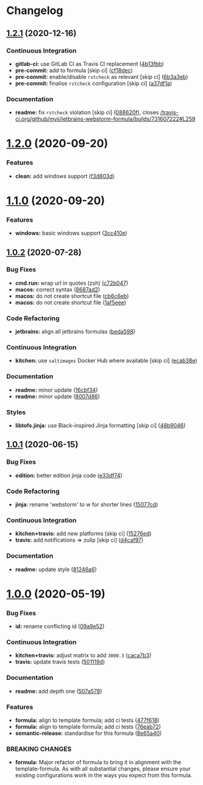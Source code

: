 # Changelog

## [1.2.1](https://github.com/saltstack-formulas/jetbrains-webstorm-formula/compare/v1.2.0...v1.2.1) (2020-12-16)


### Continuous Integration

* **gitlab-ci:** use GitLab CI as Travis CI replacement ([4b13fbb](https://github.com/saltstack-formulas/jetbrains-webstorm-formula/commit/4b13fbb8de6cc770db99e5a8c64046c370c7416d))
* **pre-commit:** add to formula [skip ci] ([cf18dec](https://github.com/saltstack-formulas/jetbrains-webstorm-formula/commit/cf18dec1e3c9981f2fdd058bba36159d9a634de1))
* **pre-commit:** enable/disable `rstcheck` as relevant [skip ci] ([6b3a3eb](https://github.com/saltstack-formulas/jetbrains-webstorm-formula/commit/6b3a3ebee72ce18166b753cee8931658a70792ec))
* **pre-commit:** finalise `rstcheck` configuration [skip ci] ([a37df1a](https://github.com/saltstack-formulas/jetbrains-webstorm-formula/commit/a37df1ade5e056dccf4403015e0a226cc13e6293))


### Documentation

* **readme:** fix `rstcheck` violation [skip ci] ([088620f](https://github.com/saltstack-formulas/jetbrains-webstorm-formula/commit/088620faa500f7caa66fb9c188203ac59197bc9a)), closes [/travis-ci.org/github/myii/jetbrains-webstorm-formula/builds/731607222#L259](https://github.com//travis-ci.org/github/myii/jetbrains-webstorm-formula/builds/731607222/issues/L259)

# [1.2.0](https://github.com/saltstack-formulas/jetbrains-webstorm-formula/compare/v1.1.0...v1.2.0) (2020-09-20)


### Features

* **clean:** add windows support ([f3d803d](https://github.com/saltstack-formulas/jetbrains-webstorm-formula/commit/f3d803dff5a9f0655a9359b884bc9c06ebbdb946))

# [1.1.0](https://github.com/saltstack-formulas/jetbrains-webstorm-formula/compare/v1.0.2...v1.1.0) (2020-09-20)


### Features

* **windows:** basic windows support ([3cc410e](https://github.com/saltstack-formulas/jetbrains-webstorm-formula/commit/3cc410e86e44bfc4d6e374e6200e95fc97049c7c))

## [1.0.2](https://github.com/saltstack-formulas/jetbrains-webstorm-formula/compare/v1.0.1...v1.0.2) (2020-07-28)


### Bug Fixes

* **cmd.run:** wrap url in quotes (zsh) ([c72b047](https://github.com/saltstack-formulas/jetbrains-webstorm-formula/commit/c72b0473816ebe79a308c9ef3ef0254ddf2fb295))
* **macos:** correct syntax ([8687ad2](https://github.com/saltstack-formulas/jetbrains-webstorm-formula/commit/8687ad2ecb2a4141da38be060e93e436c1052996))
* **macos:** do not create shortcut file ([cb6c6eb](https://github.com/saltstack-formulas/jetbrains-webstorm-formula/commit/cb6c6eb7c3dedfdf6b084dc9497f79a7f2d0adf9))
* **macos:** do not create shortcut file ([1af5eee](https://github.com/saltstack-formulas/jetbrains-webstorm-formula/commit/1af5eee59cf01d6984d9f80a274fd0125afee1f7))


### Code Refactoring

* **jetbrains:** align all jetbrains formulas ([beda598](https://github.com/saltstack-formulas/jetbrains-webstorm-formula/commit/beda59898224e0b95b8b160f076a792b62308c15))


### Continuous Integration

* **kitchen:** use `saltimages` Docker Hub where available [skip ci] ([ecab38e](https://github.com/saltstack-formulas/jetbrains-webstorm-formula/commit/ecab38ed52398d56f8b3c6360fb028c15b61b593))


### Documentation

* **readme:** minor update ([16cbf34](https://github.com/saltstack-formulas/jetbrains-webstorm-formula/commit/16cbf34b98ca157387f0613e26aa99b32b5bb621))
* **readme:** minor update ([8007d86](https://github.com/saltstack-formulas/jetbrains-webstorm-formula/commit/8007d860b0908eb818ace238d3a36a1b0e19dc7d))


### Styles

* **libtofs.jinja:** use Black-inspired Jinja formatting [skip ci] ([48b9046](https://github.com/saltstack-formulas/jetbrains-webstorm-formula/commit/48b90466626549010488ba7f1365364919521a5b))

## [1.0.1](https://github.com/saltstack-formulas/jetbrains-webstorm-formula/compare/v1.0.0...v1.0.1) (2020-06-15)


### Bug Fixes

* **edition:** better edition jinja code ([e33df74](https://github.com/saltstack-formulas/jetbrains-webstorm-formula/commit/e33df74eca2dee8e3bbdcfa3f0e681bbf5fe7a2b))


### Code Refactoring

* **jinja:** rename 'webstorm' to w for shorter lines ([15077cd](https://github.com/saltstack-formulas/jetbrains-webstorm-formula/commit/15077cd1b50a10283896bc2b362b238aab49a8e5))


### Continuous Integration

* **kitchen+travis:** add new platforms [skip ci] ([15276ed](https://github.com/saltstack-formulas/jetbrains-webstorm-formula/commit/15276ed0c84a026acf5127d06577e62ce0f5f004))
* **travis:** add notifications => zulip [skip ci] ([d4caf97](https://github.com/saltstack-formulas/jetbrains-webstorm-formula/commit/d4caf97bd7d245938a3e8ec5ef5b2efbe911576e))


### Documentation

* **readme:** update style ([81246a6](https://github.com/saltstack-formulas/jetbrains-webstorm-formula/commit/81246a646bc1548b3247278ab86501a30e775987))

# [1.0.0](https://github.com/saltstack-formulas/jetbrains-webstorm-formula/compare/v0.2.0...v1.0.0) (2020-05-19)


### Bug Fixes

* **id:** rename conflicting id ([09a9e52](https://github.com/saltstack-formulas/jetbrains-webstorm-formula/commit/09a9e524af55597153edf9c7103db5bb6d787f3d))


### Continuous Integration

* **kitchen+travis:** adjust matrix to add `3000.3` ([caca7b3](https://github.com/saltstack-formulas/jetbrains-webstorm-formula/commit/caca7b3d2d351bcc50992d72bf1e58ef627addf3))
* **travis:** update travis tests ([501119d](https://github.com/saltstack-formulas/jetbrains-webstorm-formula/commit/501119de96661c38e23affecaa35795ce43f6a93))


### Documentation

* **readme:** add depth one ([507a578](https://github.com/saltstack-formulas/jetbrains-webstorm-formula/commit/507a5786ea80d4a703deb21ec9dffd59e2698288))


### Features

* **formula:** align to template formula; add ci tests ([477f618](https://github.com/saltstack-formulas/jetbrains-webstorm-formula/commit/477f618390a6978112f67cb32447b7995ebddbb1))
* **formula:** align to template formula; add ci tests ([76eab72](https://github.com/saltstack-formulas/jetbrains-webstorm-formula/commit/76eab72099ca0846bec8143a81fe5d6b239a7736))
* **semantic-release:** standardise for this formula ([8e65a40](https://github.com/saltstack-formulas/jetbrains-webstorm-formula/commit/8e65a40122f2859130d883b3483e41a1bcb4020b))


### BREAKING CHANGES

* **formula:** Major refactor of formula to bring it in alignment with the
template-formula. As with all substantial changes, please ensure your
existing configurations work in the ways you expect from this formula.
